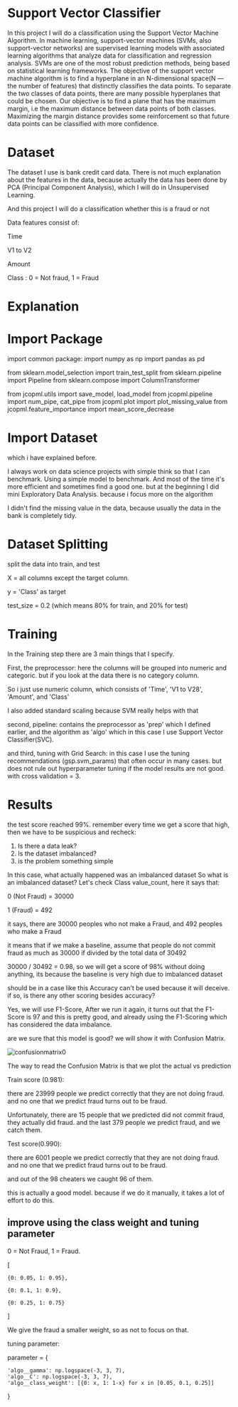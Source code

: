 # Support Vector Classifier

In this project I will do a classification using the Support Vector Machine Algorithm. In machine learning, support-vector machines (SVMs, also support-vector networks) are supervised learning models with associated learning algorithms that analyze data for classification and regression analysis. SVMs are one of the most robust prediction methods, being based on statistical learning frameworks. The objective of the support vector machine algorithm is to find a hyperplane in an N-dimensional space(N — the number of features) that distinctly classifies the data points. To separate the two classes of data points, there are many possible hyperplanes that could be chosen. Our objective is to find a plane that has the maximum margin, i.e the maximum distance between data points of both classes. Maximizing the margin distance provides some reinforcement so that future data points can be classified with more confidence.

# Dataset
The dataset I use is bank credit card data. There is not much explanation about the features in the data, because actually the data has been done by PCA (Principal Component Analysis), which I will do in Unsupervised Learning.

And this project I will do a classification whether this is a fraud or not

Data features consist of:

Time

V1 to V2

Amount

Class : 0 = Not fraud, 1 = Fraud

# Explanation
# Import Package
import common package:
import numpy as np
import pandas as pd

from sklearn.model_selection import train_test_split
from sklearn.pipeline import Pipeline
from sklearn.compose import ColumnTransformer

from jcopml.utils import save_model, load_model
from jcopml.pipeline import num_pipe, cat_pipe
from jcopml.plot import plot_missing_value
from jcopml.feature_importance import mean_score_decrease

# Import Dataset
which i have explained before.

I always work on data science projects with simple think so that I can benchmark. Using a simple model to benchmark. And most of the time it's more efficient and sometimes find a good one. but at the beginning I did mini Exploratory Data Analysis. because i focus more on the algorithm

I didn't find the missing value in the data, because usually the data in the bank is completely tidy.

# Dataset Splitting
split the data into train, and test

X = all columns except the target column.

y = 'Class' as target

test_size = 0.2 (which means 80% for train, and 20% for test)

# Training
In the Training step there are 3 main things that I specify.

First, the preprocessor: here the columns will be grouped into numeric and categoric.
but if you look at the data there is no category column.

So i just use numeric column, which consists of 'Time', 'V1 to V28', 'Amount', and 'Class'

I also added standard scaling because SVM really helps with that

second, pipeline: contains the preprocessor as 'prep' which I defined earlier, and the algorithm as 'algo' which in this case I use Support Vector Classifier(SVC).

and third, tuning with Grid Search: in this case I use the tuning recommendations (gsp.svm_params) that often occur in many cases. but does not rule out hyperparameter tuning if the model results are not good. with cross validation = 3.

# Results
the test score reached 99%. remember every time we get a score that high, then we have to be suspicious and recheck:

1. Is there a data leak?
2. Is the dataset imbalanced?
3. is the problem something simple

In this case, what actually happened was an imbalanced dataset
So what is an imbalanced dataset? Let's check Class value_count, here it says that:

0 (Not Fraud)  = 30000

1 (Fraud)      = 492

it says, there are 30000 peoples who not make a Fraud, and 492 peoples who make a Fraud

it means that if we make a baseline, assume that people do not commit fraud as much as 30000 if divided by the total data of 30492

30000 / 30492 = 0.98, so we will get a score of 98% without doing anything, its because the baseline is very high due to imbalanced dataset

should be in a case like this Accuracy can't be used because it will deceive. if so, is there any other scoring besides accuracy?

Yes, we will use F1-Score, After we run it again, it turns out that the F1-Score is 97 and this is pretty good, and already using the F1-Scoring which has considered the data imbalance.

are we sure that this model is good? we will show it with Confusion Matrix.

![confusionmatrix0](https://user-images.githubusercontent.com/86812576/165972874-bae85f11-275d-4bc3-ba39-f44417719913.png)


The way to read the Confusion Matrix is ​​that we plot the actual vs prediction

Train score (0.981): 

there are 23999 people we predict correctly that they are not doing fraud.
and no one that we predict fraud turns out to be fraud. 

Unfortunately, there are 15 people that we predicted did not commit fraud, they actually did fraud. and the last 379 people we predict fraud, and we catch them.

Test score(0.990):

there are 6001 people we predict correctly that they are not doing fraud.
and no one that we predict fraud turns out to be fraud.

and out of the 98 cheaters we caught 96 of them.

this is actually a good model. because if we do it manually, it takes a lot of effort to do this.


## improve using the class weight and tuning parameter
0 = Not Fraud, 1 = Fraud. 

[

    {0: 0.05, 1: 0.95},

    {0: 0.1, 1: 0.9},

    {0: 0.25, 1: 0.75}
]    
 

We give the fraud a smaller weight, so as not to focus on that.

tuning parameter:


parameter = {

    'algo__gamma': np.logspace(-3, 3, 7),
    'algo__C': np.logspace(-3, 3, 7),
    'algo__class_weight': [{0: x, 1: 1-x} for x in [0.05, 0.1, 0.25]]
}

